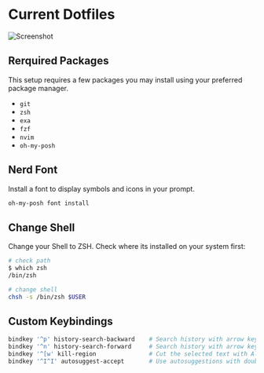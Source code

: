 # Current Dotfiles

![Screenshot](https://lh3.googleusercontent.com/pw/AP1GczNZdSkheJMQ3yuorfjdtUeB5xC9HYLjVO9p9EceNEnEOoNsPm6LIluKga8Dj15XCL5jyCxnrNrSJ0VFaJulHT5wVnrCyIrBDvvZ-WjRr7iamWbux8v2l40j7eEMtfpiHMMuR1-VXsgE9wZnJtOYLlWw5w=w2384-h1548-s-no?authuser=0)

## Rerquired Packages

This setup requires a few packages you may install using your preferred package manager.

- `git`
- `zsh`
- `exa`
- `fzf`
- `nvim`
- `oh-my-posh`

## Nerd Font

Install a font to display symbols and icons in your prompt.

```bash
oh-my-posh font install
```

## Change Shell

Change your Shell to ZSH. Check where its installed on your system first:

```bash
# check path
$ which zsh
/bin/zsh

# change shell
chsh -s /bin/zsh $USER
```

## Custom Keybindings

```bash
bindkey '^p' history-search-backward    # Search history with arrow keys
bindkey '^n' history-search-forward     # Search history with arrow keys
bindkey '^[w' kill-region               # Cut the selected text with Alt-w
bindkey '^I^I' autosuggest-accept       # Use autosuggestions with double tab
```
